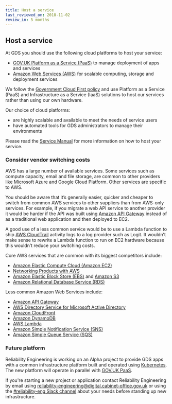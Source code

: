 ```yaml
---
title: Host a service
last_reviewed_on: 2018-11-02
review_in: 5 months
---
```


## Host a service

At GDS you should use the following cloud platforms to host your service:

* [GOV.UK Platform as a Service (PaaS)](https://cloud.service.gov.uk) to manage deployment of apps and services
* [Amazon Web Services (AWS)](https://aws.amazon.com) for scalable computing, storage and deployment services

We follow the [Government Cloud First policy](https://www.gov.uk/guidance/government-cloud-first-policy) and use Platform as a Service (PaaS) and Infrastructure as a Service (IaaS) solutions to host our services rather than using our own hardware.

Our choice of cloud platforms:

* are highly scalable and available to meet the needs of service users
* have automated tools for GDS administrators to manage their environments

Please read the [Service Manual](https://www.gov.uk/service-manual/technology/deciding-how-to-host-your-service) for more information on how to host your service.

### Consider vendor switching costs

AWS has a large number of available services. Some services such as compute capacity, email and file storage, are common to other providers like Microsoft Azure and Google Cloud Platform. Other services are specific to AWS.

You should be aware that it’s generally easier, quicker and cheaper to switch from common AWS services to other suppliers than from AWS-only services. For example, if you migrate a web API service to another provider it would be harder if the API was built using [Amazon API Gateway](https://aws.amazon.com/api-gateway/) instead of as a traditional web application and then deployed to EC2.

A good use of a less common service would be to use a Lambda function to ship [AWS CloudTrail](https://aws.amazon.com/cloudtrail/) activity logs to a log provider such as Logit. It wouldn’t make sense to rewrite a Lambda function to run on EC2 hardware because this wouldn’t reduce your switching costs.

Core AWS services that are common with its biggest competitors include:

  * [Amazon Elastic Compute Cloud (Amazon EC2)](https://aws.amazon.com/ec2/)
  * [Networking Products with AWS](https://aws.amazon.com/products/networking/)
  * [Amazon Elastic Block Store (EBS)](https://aws.amazon.com/ebs/) and [Amazon S3](https://aws.amazon.com/s3/)
  * [Amazon Relational Database Service (RDS)](https://aws.amazon.com/rds/)

Less common Amazon Web Services include:

  * [Amazon API Gateway](https://aws.amazon.com/api-gateway/)
  * [AWS Directory Service for Microsoft Active Directory](https://aws.amazon.com/directoryservice/)
  * [Amazon CloudFront](https://aws.amazon.com/cloudfront/)
  * [Amazon DynamoDB](https://aws.amazon.com/dynamodb/)
  * [AWS Lambda](https://aws.amazon.com/lambda/)
  * [Amazon Simple Notification Service (SNS)](https://aws.amazon.com/sns/)
  * [Amazon Simple Queue Service (SQS)](https://aws.amazon.com/sqs/)

### Future platform

  Reliability Engineering is working on an Alpha project to provide GDS apps with a common infrastructure platform built and operated using [Kubernetes](https://kubernetes.io/). The new platform will operate in parallel with [GOV.UK PaaS](https://www.cloud.service.gov.uk/).

  If you're starting a new project or application contact Reliability Engineering by email using [reliability-engineering@digital.cabinet-office.gov.uk](mailto:reliability-engineering@digital.cabinet-office.gov.uk) or using the [#reliability-eng Slack channel](https://gds.slack.com/messages/CAD6NP598/#) about your needs before standing up new infrastructure.
